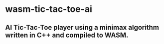 # wasm-tic-tac-toe-ai

## AI Tic-Tac-Toe player using a minimax algorithm written in C++ and compiled to WASM.
